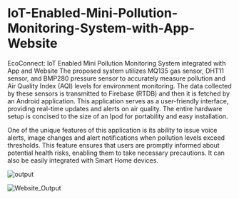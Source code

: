 # IoT-Enabled-Mini-Pollution-Monitoring-System-with-App-Website
EcoConnect: IoT Enabled Mini Pollution Monitoring System integrated with App and Website
The proposed system utilizes MQ135 gas sensor, DHT11 sensor, and BMP280 pressure sensor to accurately measure pollution and Air Quality Index (AQI) levels for environment monitoring. The data collected by these sensors is transmitted to Firebase (RTDB) and then it is fetched by an Android application. This application serves as a user-friendly interface, providing real-time updates and alerts on air quality. The entire hardware setup is concised to the size of an Ipod for portability and easy installation.

One of the unique features of this application is its ability to issue voice alerts, image changes and alert notifications when pollution levels exceed thresholds. This feature ensures that users are promptly informed about potential health risks, enabling them to take necessary precautions. It can also be easily integrated with Smart Home devices.
				         
![output](https://github.com/pratz222/IoT-Enabled-Mini-Pollution-Monitoring-System-with-App-Website/assets/53640877/e3eeefc8-c3c3-4fe3-961b-9ff5d99b9d34)

![Website_Output](https://github.com/pratz222/IoT-Enabled-Mini-Pollution-Monitoring-System-with-App-Website/assets/53640877/ac822dac-370c-45c3-bf62-abaa2ba6e657)


